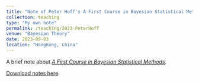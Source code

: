 ```yaml
---
title: "Note of Peter Hoff's A First Course in Bayesian Statistical Methods"
collection: teaching
type: "My own note"
permalink: /teaching/2023-PeterHoff
venue: "Bayesian Theory"
date: 2023-09-03
location: "HongKong, China"
---
```

A brief note about [*A First Course in Bayesian Statistical Methods*](https://pdhoff.github.io/book/).

[Download notes here](http://SHXiao-Stella.github.io/files/Peter_Hoff_notes.pdf)
